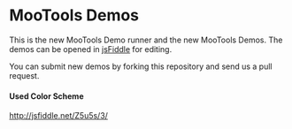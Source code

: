 MooTools Demos
==============

This is the new MooTools Demo runner and the new MooTools Demos.
The demos can be opened in [jsFiddle](http://www.jsfiddle.net) for editing.

You can submit new demos by forking this repository and send us a pull request.

#### Used Color Scheme

http://jsfiddle.net/Z5u5s/3/

